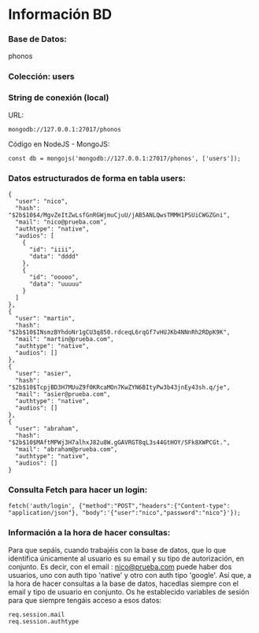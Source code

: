 # Información BD
### Base de Datos:
phonos
### Colección: users
### String de conexión (local)
URL: 
```
mongodb://127.0.0.1:27017/phonos
```
Código en NodeJS - MongoJS:
```
const db = mongojs('mongodb://127.0.0.1:27017/phonos', ['users']);
```
### Datos estructurados de forma en tabla users:
```
{
  "user": "nico",
  "hash": "$2b$10$4/MgvZeItZwLsfGnRGWjmuCjuU/jAB5ANLQwsTMMH1PSUiCWGZGni",
  "mail": "nico@prueba.com",
  "authtype": "native",
  "audios": [
	{
	  "id": "iiii",
	  "data": "dddd"
	},
	{
	  "id": "ooooo",
	  "data": "uuuuu"
	}
  ]
},
{
  "user": "martin",
  "hash": "$2b$10$INsmzBYhdoNr1gCU3q850.rdceqL6rqGf7vHUJKb4NNnRh2RDpK9K",
  "mail": "martin@prueba.com",
  "authtype": "native",
  "audios": []
},
{
  "user": "asier",
  "hash": "$2b$10$TcpjBD3H7MUuZ9f0KRcaMOn7KwZYN6BItyPw3b43jnEy43sh.q/je",
  "mail": "asier@prueba.com",
  "authtype": "native",
  "audios": []
},
{
  "user": "abraham",
  "hash": "$2b$10$MAftMPWj3H7alhxJ82u8W.gGAVRGT8qL3s44GtHOY/SFk8XWPCGt.",
  "mail": "abraham@prueba.com",
  "authtype": "native",
  "audios": []
}
```
### Consulta Fetch para hacer un login:
```
fetch('auth/login', {"method":"POST","headers":{"Content-type": "application/json"}, "body":'{"user":"nico","password":"nico"}'});
```
### Información a la hora de hacer consultas:

Para que sepáis, cuando trabajéis con la base de datos, que lo que identifica únicamente al usuario es su email y su tipo de autorización, en conjunto. Es decir, con el email : nico@prueba.com puede haber dos usuarios, uno con auth tipo 'native' y otro con auth tipo 'google'. Así que, a la hora de hacer consultas a la base de datos, hacedlas siempre con el email y tipo de usuario en conjunto.
Os he establecido variables de sesión para que siempre tengáis acceso a esos datos:
```
req.session.mail
req.session.authtype
```